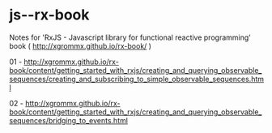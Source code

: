 # js--rx-book
Notes for 'RxJS - Javascript library for functional reactive programming' book ( http://xgrommx.github.io/rx-book/ )


01 - http://xgrommx.github.io/rx-book/content/getting_started_with_rxjs/creating_and_querying_observable_sequences/creating_and_subscribing_to_simple_observable_sequences.html

02 - http://xgrommx.github.io/rx-book/content/getting_started_with_rxjs/creating_and_querying_observable_sequences/bridging_to_events.html